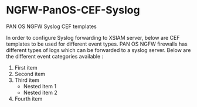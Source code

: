 # NGFW-PanOS-CEF-Syslog
PAN OS NGFW Syslog CEF templates

In order to configure Syslog forwarding to XSIAM server, below are CEF templates to be used for different event types. PAN OS NGFW firewalls has different types of logs which can be forwarded to a syslog server. Below are the different event categories available :

1. First item
2. Second item
3. Third item
   * Nested item 1
   * Nested item 2
4. Fourth item

